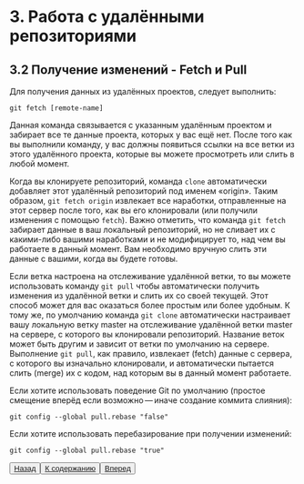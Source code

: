 # 3. Работа с удалёнными репозиториями

## 3.2 Получение изменений - Fetch и Pull

Для получения данных из удалённых проектов, следует выполнить:

    git fetch [remote-name]

Данная команда связывается с указанным удалённым проектом и забирает все те данные проекта, которых у вас ещё нет. После того как вы выполнили команду, у вас должны появиться ссылки на все ветки из этого удалённого проекта, которые вы можете просмотреть или слить в любой момент.

Когда вы клонируете репозиторий, команда <code>clone</code> автоматически добавляет этот удалённый репозиторий под именем «origin». Таким образом, <code>git fetch origin</code> извлекает все наработки, отправленные на этот сервер после того, как вы его клонировали (или получили изменения с помощью <code>fetch</code>). Важно отметить, что команда <code>git fetch</code> забирает данные в ваш локальный репозиторий, но не сливает их с какими-либо вашими наработками и не модифицирует то, над чем вы работаете в данный момент. Вам необходимо вручную слить эти данные с вашими, когда вы будете готовы.

Если ветка настроена на отслеживание удалённой ветки, то вы можете использовать команду <code>git pull</code> чтобы автоматически получить изменения из удалённой ветки и слить их со своей текущей. Этот способ может для вас оказаться более простым или более удобным. К тому же, по умолчанию команда <code>git clone</code> автоматически настраивает вашу локальную ветку master на отслеживание удалённой ветки master на сервере, с которого вы клонировали репозиторий. Название веток может быть другим и зависит от ветки по умолчанию на сервере. Выполнение <code>git pull</code>, как правило, извлекает (fetch) данные с сервера, с которого вы изначально клонировали, и автоматически пытается слить (merge) их с кодом, над которым вы в данный момент работаете.

Если хотите использовать поведение Git по умолчанию (простое смещение вперёд если возможно — иначе создание коммита слияния): 

    git config --global pull.rebase "false"

Если хотите использовать перебазирование при получении изменений: 

    git config --global pull.rebase "true"

<button>[Назад ](/3.2.md)</button><button>[К содержанию ](/readme.md)</button><button>[Вперед](/3.4.md)</button>